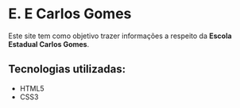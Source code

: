 # E. E Carlos Gomes

Este site tem como objetivo trazer informações a respeito da **Escola Estadual Carlos Gomes**.

## Tecnologias utilizadas:
- HTML5
- CSS3
 
 
